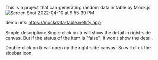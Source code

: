 This is a project that can generating random data in table by Mock.js.
![Screen Shot 2022-04-10 at 9 55 39 PM](https://user-images.githubusercontent.com/86901868/162622147-7366ed30-81cd-4d65-ac8f-e67484ad509f.png)

demo link: https://mockdata-table.netlify.app

Simple description:
Single click on tr will show the detail in right-side canvas.
But if the status of the item is "false", it won't show the detail.

Double click on tr will open up the right-side canvas. So will click the sidebar icon.
